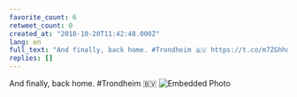 ```yaml
---
favorite_count: 6
retweet_count: 0
created_at: "2018-10-20T11:42:48.000Z"
lang: en
full_text: "And finally, back home. #Trondheim 🇧🇻 https://t.co/m7ZGhhoQvU"
replies: []
---
```


And finally, back home. #Trondheim 🇧🇻
![Embedded Photo](https://twitter-media-coderbyheart.s3.eu-north-1.amazonaws.com/1053612495674527745-Dp8u-PyX4AA91va.jpg)
